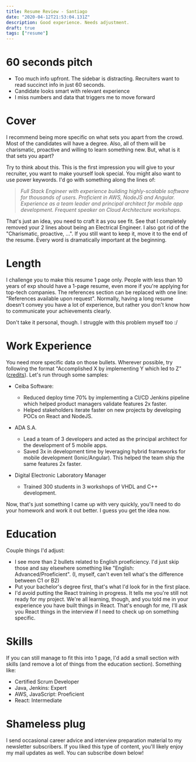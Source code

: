 ```yaml
---
title: Resume Review - Santiago
date: "2020-04-12T21:53:04.131Z"
description: Good experience. Needs adjustment.
draft: true
tags: ["resume"]
---
```


# 60 seconds pitch

- Too much info upfront. The sidebar is distracting. Recruiters want to read succinct info in just 60 seconds.
- Candidate looks smart with relevant experience
- I miss numbers and data that triggers me to move forward

# Cover

I recommend being more specific on what sets you apart from the crowd. Most of the candidates will have a degree. Also, all of them will be charismatic, proactive and willing to learn something new. But, what is it that sets you apart?

Try to think about this. This is the first impression you will give to your recruiter, you want to make yourself look special. You might also want to use power keywords. I'd go with something along the lines of:

> *Full Stack Engineer with experience building highly-scalable software for thousands of users. Proficient in AWS, NodeJS and Angular. Experience as a team leader and principal architect for mobile app development. Frequent speaker on Cloud Architecture workshops.*

That's just an idea, you need to craft it as you see fit. See that I completely removed your 2 lines about being an Electrical Engineer. I also got rid of the "Charismatic, proactive, ...". If you still want to keep it, move it to the end of the resume. Every word is dramatically important at the beginning.

# Length

I challenge you to make this resume 1 page only. People with less than 10 years of exp should have a 1-page resume, even more if you're applying for top-tech companies. The references section can be replaced with one line: "References available upon request". Normally, having a long resume doesn't convey you have a lot of experience, but rather you don't know how to communicate your achievements clearly.

Don't take it personal, though. I struggle with this problem myself too :/

# Work Experience

You need more specific data on those bullets. Wherever possible, try following the format "Accomplished X by implementing Y which led to Z" ([credits](https://www.amazon.com/-/es/Gayle-Laakmann-McDowell/dp/0984782850)). Let's run through some samples:

* Ceiba Software:
  - Reduced deploy time 70% by implementing a CI/CD Jenkins pipeline which helped product managers validate features 2x faster.
  - Helped stakeholders iterate faster on new projects by developing POCs on React and NodeJS.

* ADA S.A.
  - Lead a team of 3 developers and acted as the principal architect for the development of 5 mobile apps.
  - Saved 3x in development time by leveraging hybrid frameworks for mobile development (Ionic/Angular). This helped the team ship the same features 2x faster.

* Digital Electronic Laboratory Manager
  - Trained 300 students in 3 workshops of VHDL and C++ development.

Now, that's just something I came up with very quickly, you'll need to do your homework and work it out better. I guess you get the idea now.

# Education

Couple things I'd adjust:
  - I see more than 2 bullets related to English proeficiency. I'd just skip those and say elsewhere something like "English: Advanced/Proeficient". (I, myself, can't even tell what's the difference between C1 or B2)
  - Put your bachelor's degree first, that's what I'd look for in the first place.
  - I'd avoid putting the React training in progress. It tells me you're still not ready for my project. We're all learning, though, and you told me in your experience you have built things in React. That's enough for me, I'll ask you React things in the interview if I need to check up on something specific.

# Skills

If you can still manage to fit this into 1 page, I'd add a small section with skills (and remove a lot of things from the education section). Something like:
  - Certified Scrum Developer
  - Java, Jenkins: Expert
  - AWS, JavaScript: Proeficient
  - React: Intermediate

<div class="divider"></div>

# Shameless plug

I send occasional career advice and interview preparation material to my newsletter subscribers. If you liked this type of content, you'll likely enjoy my mail updates as well. You can subscribe down below!
